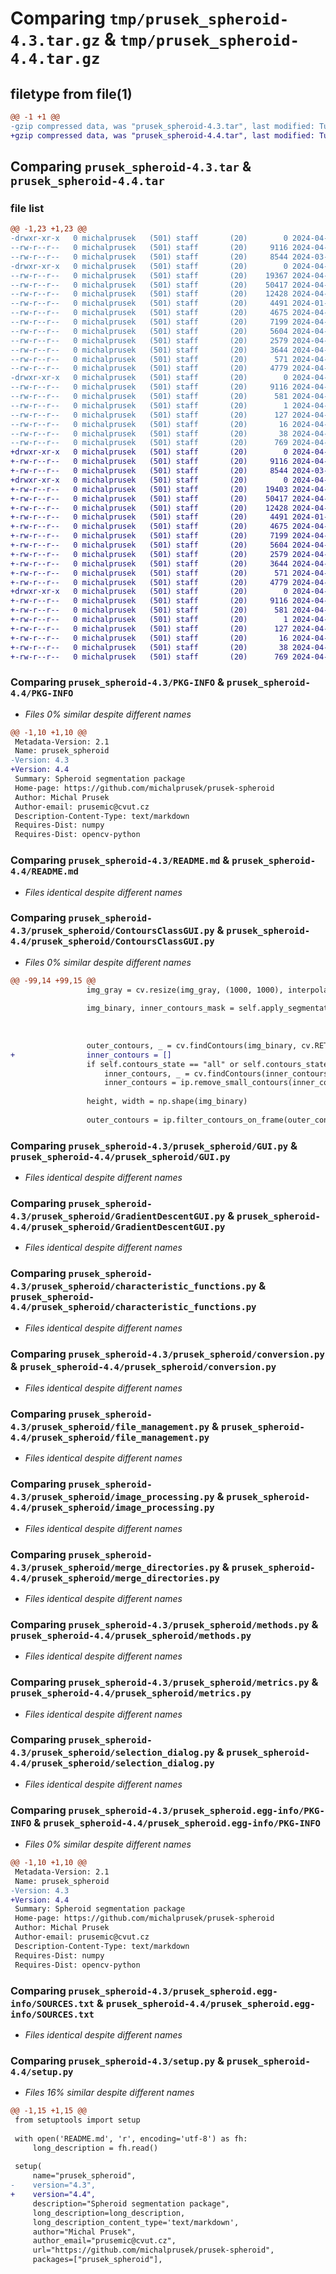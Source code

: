 # Comparing `tmp/prusek_spheroid-4.3.tar.gz` & `tmp/prusek_spheroid-4.4.tar.gz`

## filetype from file(1)

```diff
@@ -1 +1 @@
-gzip compressed data, was "prusek_spheroid-4.3.tar", last modified: Tue Apr  9 19:04:44 2024, max compression
+gzip compressed data, was "prusek_spheroid-4.4.tar", last modified: Tue Apr  9 19:07:49 2024, max compression
```

## Comparing `prusek_spheroid-4.3.tar` & `prusek_spheroid-4.4.tar`

### file list

```diff
@@ -1,23 +1,23 @@
-drwxr-xr-x   0 michalprusek   (501) staff       (20)        0 2024-04-09 19:04:44.249578 prusek_spheroid-4.3/
--rw-r--r--   0 michalprusek   (501) staff       (20)     9116 2024-04-09 19:04:44.249277 prusek_spheroid-4.3/PKG-INFO
--rw-r--r--   0 michalprusek   (501) staff       (20)     8544 2024-03-27 11:29:11.000000 prusek_spheroid-4.3/README.md
-drwxr-xr-x   0 michalprusek   (501) staff       (20)        0 2024-04-09 19:04:44.248013 prusek_spheroid-4.3/prusek_spheroid/
--rw-r--r--   0 michalprusek   (501) staff       (20)    19367 2024-04-09 19:04:24.000000 prusek_spheroid-4.3/prusek_spheroid/ContoursClassGUI.py
--rw-r--r--   0 michalprusek   (501) staff       (20)    50417 2024-04-04 18:36:20.000000 prusek_spheroid-4.3/prusek_spheroid/GUI.py
--rw-r--r--   0 michalprusek   (501) staff       (20)    12428 2024-04-06 18:03:18.000000 prusek_spheroid-4.3/prusek_spheroid/GradientDescentGUI.py
--rw-r--r--   0 michalprusek   (501) staff       (20)     4491 2024-01-27 10:12:42.000000 prusek_spheroid-4.3/prusek_spheroid/characteristic_functions.py
--rw-r--r--   0 michalprusek   (501) staff       (20)     4675 2024-04-04 17:10:48.000000 prusek_spheroid-4.3/prusek_spheroid/conversion.py
--rw-r--r--   0 michalprusek   (501) staff       (20)     7199 2024-04-04 16:33:02.000000 prusek_spheroid-4.3/prusek_spheroid/file_management.py
--rw-r--r--   0 michalprusek   (501) staff       (20)     5604 2024-04-07 11:37:32.000000 prusek_spheroid-4.3/prusek_spheroid/image_processing.py
--rw-r--r--   0 michalprusek   (501) staff       (20)     2579 2024-04-06 17:55:28.000000 prusek_spheroid-4.3/prusek_spheroid/merge_directories.py
--rw-r--r--   0 michalprusek   (501) staff       (20)     3644 2024-04-06 18:09:39.000000 prusek_spheroid-4.3/prusek_spheroid/methods.py
--rw-r--r--   0 michalprusek   (501) staff       (20)      571 2024-04-02 12:34:56.000000 prusek_spheroid-4.3/prusek_spheroid/metrics.py
--rw-r--r--   0 michalprusek   (501) staff       (20)     4779 2024-04-04 17:35:30.000000 prusek_spheroid-4.3/prusek_spheroid/selection_dialog.py
-drwxr-xr-x   0 michalprusek   (501) staff       (20)        0 2024-04-09 19:04:44.249059 prusek_spheroid-4.3/prusek_spheroid.egg-info/
--rw-r--r--   0 michalprusek   (501) staff       (20)     9116 2024-04-09 19:04:44.000000 prusek_spheroid-4.3/prusek_spheroid.egg-info/PKG-INFO
--rw-r--r--   0 michalprusek   (501) staff       (20)      581 2024-04-09 19:04:44.000000 prusek_spheroid-4.3/prusek_spheroid.egg-info/SOURCES.txt
--rw-r--r--   0 michalprusek   (501) staff       (20)        1 2024-04-09 19:04:44.000000 prusek_spheroid-4.3/prusek_spheroid.egg-info/dependency_links.txt
--rw-r--r--   0 michalprusek   (501) staff       (20)      127 2024-04-09 19:04:44.000000 prusek_spheroid-4.3/prusek_spheroid.egg-info/requires.txt
--rw-r--r--   0 michalprusek   (501) staff       (20)       16 2024-04-09 19:04:44.000000 prusek_spheroid-4.3/prusek_spheroid.egg-info/top_level.txt
--rw-r--r--   0 michalprusek   (501) staff       (20)       38 2024-04-09 19:04:44.249625 prusek_spheroid-4.3/setup.cfg
--rw-r--r--   0 michalprusek   (501) staff       (20)      769 2024-04-09 19:02:49.000000 prusek_spheroid-4.3/setup.py
+drwxr-xr-x   0 michalprusek   (501) staff       (20)        0 2024-04-09 19:07:49.047781 prusek_spheroid-4.4/
+-rw-r--r--   0 michalprusek   (501) staff       (20)     9116 2024-04-09 19:07:49.047565 prusek_spheroid-4.4/PKG-INFO
+-rw-r--r--   0 michalprusek   (501) staff       (20)     8544 2024-03-27 11:29:11.000000 prusek_spheroid-4.4/README.md
+drwxr-xr-x   0 michalprusek   (501) staff       (20)        0 2024-04-09 19:07:49.046564 prusek_spheroid-4.4/prusek_spheroid/
+-rw-r--r--   0 michalprusek   (501) staff       (20)    19403 2024-04-09 19:07:14.000000 prusek_spheroid-4.4/prusek_spheroid/ContoursClassGUI.py
+-rw-r--r--   0 michalprusek   (501) staff       (20)    50417 2024-04-04 18:36:20.000000 prusek_spheroid-4.4/prusek_spheroid/GUI.py
+-rw-r--r--   0 michalprusek   (501) staff       (20)    12428 2024-04-06 18:03:18.000000 prusek_spheroid-4.4/prusek_spheroid/GradientDescentGUI.py
+-rw-r--r--   0 michalprusek   (501) staff       (20)     4491 2024-01-27 10:12:42.000000 prusek_spheroid-4.4/prusek_spheroid/characteristic_functions.py
+-rw-r--r--   0 michalprusek   (501) staff       (20)     4675 2024-04-04 17:10:48.000000 prusek_spheroid-4.4/prusek_spheroid/conversion.py
+-rw-r--r--   0 michalprusek   (501) staff       (20)     7199 2024-04-04 16:33:02.000000 prusek_spheroid-4.4/prusek_spheroid/file_management.py
+-rw-r--r--   0 michalprusek   (501) staff       (20)     5604 2024-04-07 11:37:32.000000 prusek_spheroid-4.4/prusek_spheroid/image_processing.py
+-rw-r--r--   0 michalprusek   (501) staff       (20)     2579 2024-04-06 17:55:28.000000 prusek_spheroid-4.4/prusek_spheroid/merge_directories.py
+-rw-r--r--   0 michalprusek   (501) staff       (20)     3644 2024-04-06 18:09:39.000000 prusek_spheroid-4.4/prusek_spheroid/methods.py
+-rw-r--r--   0 michalprusek   (501) staff       (20)      571 2024-04-02 12:34:56.000000 prusek_spheroid-4.4/prusek_spheroid/metrics.py
+-rw-r--r--   0 michalprusek   (501) staff       (20)     4779 2024-04-04 17:35:30.000000 prusek_spheroid-4.4/prusek_spheroid/selection_dialog.py
+drwxr-xr-x   0 michalprusek   (501) staff       (20)        0 2024-04-09 19:07:49.047362 prusek_spheroid-4.4/prusek_spheroid.egg-info/
+-rw-r--r--   0 michalprusek   (501) staff       (20)     9116 2024-04-09 19:07:49.000000 prusek_spheroid-4.4/prusek_spheroid.egg-info/PKG-INFO
+-rw-r--r--   0 michalprusek   (501) staff       (20)      581 2024-04-09 19:07:49.000000 prusek_spheroid-4.4/prusek_spheroid.egg-info/SOURCES.txt
+-rw-r--r--   0 michalprusek   (501) staff       (20)        1 2024-04-09 19:07:49.000000 prusek_spheroid-4.4/prusek_spheroid.egg-info/dependency_links.txt
+-rw-r--r--   0 michalprusek   (501) staff       (20)      127 2024-04-09 19:07:49.000000 prusek_spheroid-4.4/prusek_spheroid.egg-info/requires.txt
+-rw-r--r--   0 michalprusek   (501) staff       (20)       16 2024-04-09 19:07:49.000000 prusek_spheroid-4.4/prusek_spheroid.egg-info/top_level.txt
+-rw-r--r--   0 michalprusek   (501) staff       (20)       38 2024-04-09 19:07:49.047827 prusek_spheroid-4.4/setup.cfg
+-rw-r--r--   0 michalprusek   (501) staff       (20)      769 2024-04-09 19:07:39.000000 prusek_spheroid-4.4/setup.py
```

### Comparing `prusek_spheroid-4.3/PKG-INFO` & `prusek_spheroid-4.4/PKG-INFO`

 * *Files 0% similar despite different names*

```diff
@@ -1,10 +1,10 @@
 Metadata-Version: 2.1
 Name: prusek_spheroid
-Version: 4.3
+Version: 4.4
 Summary: Spheroid segmentation package
 Home-page: https://github.com/michalprusek/prusek-spheroid
 Author: Michal Prusek
 Author-email: prusemic@cvut.cz
 Description-Content-Type: text/markdown
 Requires-Dist: numpy
 Requires-Dist: opencv-python
```

### Comparing `prusek_spheroid-4.3/README.md` & `prusek_spheroid-4.4/README.md`

 * *Files identical despite different names*

### Comparing `prusek_spheroid-4.3/prusek_spheroid/ContoursClassGUI.py` & `prusek_spheroid-4.4/prusek_spheroid/ContoursClassGUI.py`

 * *Files 0% similar despite different names*

```diff
@@ -99,14 +99,15 @@
                 img_gray = cv.resize(img_gray, (1000, 1000), interpolation=cv.INTER_LANCZOS4)
 
                 img_binary, inner_contours_mask = self.apply_segmentation_algorithm(self.algorithm, self.parameters,
                                                                                     img_gray,
                                                                                     self.contours_state)
 
                 outer_contours, _ = cv.findContours(img_binary, cv.RETR_EXTERNAL, cv.CHAIN_APPROX_SIMPLE)
+                inner_contours = []
                 if self.contours_state == "all" or self.contours_state == "select":
                     inner_contours, _ = cv.findContours(inner_contours_mask, cv.RETR_EXTERNAL, cv.CHAIN_APPROX_SIMPLE)
                     inner_contours = ip.remove_small_contours(inner_contours)
 
                 height, width = np.shape(img_binary)
 
                 outer_contours = ip.filter_contours_on_frame(outer_contours, (height, width), self.min_area,
```

### Comparing `prusek_spheroid-4.3/prusek_spheroid/GUI.py` & `prusek_spheroid-4.4/prusek_spheroid/GUI.py`

 * *Files identical despite different names*

### Comparing `prusek_spheroid-4.3/prusek_spheroid/GradientDescentGUI.py` & `prusek_spheroid-4.4/prusek_spheroid/GradientDescentGUI.py`

 * *Files identical despite different names*

### Comparing `prusek_spheroid-4.3/prusek_spheroid/characteristic_functions.py` & `prusek_spheroid-4.4/prusek_spheroid/characteristic_functions.py`

 * *Files identical despite different names*

### Comparing `prusek_spheroid-4.3/prusek_spheroid/conversion.py` & `prusek_spheroid-4.4/prusek_spheroid/conversion.py`

 * *Files identical despite different names*

### Comparing `prusek_spheroid-4.3/prusek_spheroid/file_management.py` & `prusek_spheroid-4.4/prusek_spheroid/file_management.py`

 * *Files identical despite different names*

### Comparing `prusek_spheroid-4.3/prusek_spheroid/image_processing.py` & `prusek_spheroid-4.4/prusek_spheroid/image_processing.py`

 * *Files identical despite different names*

### Comparing `prusek_spheroid-4.3/prusek_spheroid/merge_directories.py` & `prusek_spheroid-4.4/prusek_spheroid/merge_directories.py`

 * *Files identical despite different names*

### Comparing `prusek_spheroid-4.3/prusek_spheroid/methods.py` & `prusek_spheroid-4.4/prusek_spheroid/methods.py`

 * *Files identical despite different names*

### Comparing `prusek_spheroid-4.3/prusek_spheroid/metrics.py` & `prusek_spheroid-4.4/prusek_spheroid/metrics.py`

 * *Files identical despite different names*

### Comparing `prusek_spheroid-4.3/prusek_spheroid/selection_dialog.py` & `prusek_spheroid-4.4/prusek_spheroid/selection_dialog.py`

 * *Files identical despite different names*

### Comparing `prusek_spheroid-4.3/prusek_spheroid.egg-info/PKG-INFO` & `prusek_spheroid-4.4/prusek_spheroid.egg-info/PKG-INFO`

 * *Files 0% similar despite different names*

```diff
@@ -1,10 +1,10 @@
 Metadata-Version: 2.1
 Name: prusek_spheroid
-Version: 4.3
+Version: 4.4
 Summary: Spheroid segmentation package
 Home-page: https://github.com/michalprusek/prusek-spheroid
 Author: Michal Prusek
 Author-email: prusemic@cvut.cz
 Description-Content-Type: text/markdown
 Requires-Dist: numpy
 Requires-Dist: opencv-python
```

### Comparing `prusek_spheroid-4.3/prusek_spheroid.egg-info/SOURCES.txt` & `prusek_spheroid-4.4/prusek_spheroid.egg-info/SOURCES.txt`

 * *Files identical despite different names*

### Comparing `prusek_spheroid-4.3/setup.py` & `prusek_spheroid-4.4/setup.py`

 * *Files 16% similar despite different names*

```diff
@@ -1,15 +1,15 @@
 from setuptools import setup
 
 with open('README.md', 'r', encoding='utf-8') as fh:
     long_description = fh.read()
 
 setup(
     name="prusek_spheroid",
-    version="4.3",
+    version="4.4",
     description="Spheroid segmentation package",
     long_description=long_description,
     long_description_content_type='text/markdown',
     author="Michal Prusek",
     author_email="prusemic@cvut.cz",
     url="https://github.com/michalprusek/prusek-spheroid",
     packages=["prusek_spheroid"],
```

